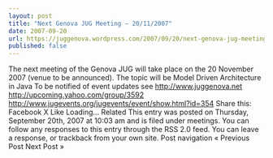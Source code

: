 ```yaml
---
layout: post
title: "Next Genova JUG Meeting – 20/11/2007"
date: 2007-09-20
url: https://juggenova.wordpress.com/2007/09/20/next-genova-jug-meeting-20112007/
published: false 
---
```


The next meeting of the Genova JUG will take place on the 20 November 2007 (venue to be announced). The topic will be Model Driven Architecture in Java To be notified of event updates see http://www.juggenova.net http://upcoming.yahoo.com/group/3592 http://www.jugevents.org/jugevents/event/show.html?id=354 Share this: Facebook X Like Loading... Related This entry was posted on Thursday, September 20th, 2007 at 10:03 am and is filed under meetings. You can follow any responses to this entry through the RSS 2.0 feed. You can leave a response, or trackback from your own site. Post navigation « Previous Post Next Post »
